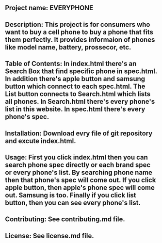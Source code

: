## Project name: EVERYPHONE

## Description: This project is for consumers who want to buy a cell phone to buy a phone that fits them perfectly. It provides informaion of phones like model name, battery, prossecor, etc.

## Table of Contents: In index.html there's an Search Box that find specific phone in spec.html. In addition there's apple button and samsung button which connect to each spec.html. The List button connects to Search.html which lists all phones. In Search.html there's every phone's list in this website. In spec.html there's every phone's spec.

## Installation: Download evry file of git repository and excute index.html.

## Usage: First you click index.html then you can search phone spec directly or each brand spec or every phone's list. By searching phone name then that phone's spec will come out. If you click apple button, then apple's phone spec will come out. Samsung is too. Finally if you click list button, then you can see every phone's list.

## Contributing: See contributing.md file.

## License: See license.md file.
